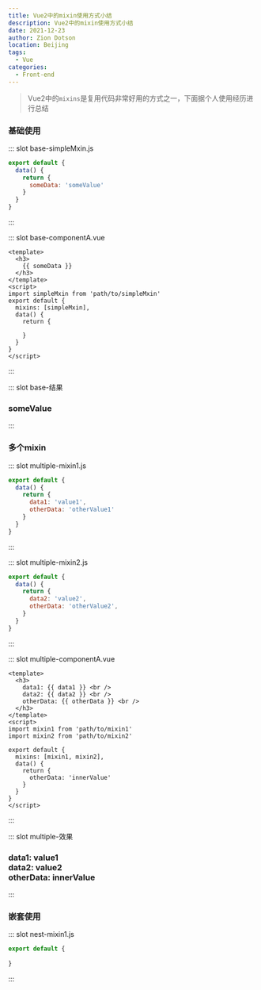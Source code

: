 ```yaml
---
title: Vue2中的mixin使用方式小结
description: Vue2中的mixin使用方式小结
date: 2021-12-23
author: Zion Dotson
location: Beijing
tags:
  - Vue
categories:
  - Front-end
---
```


> Vue2中的`mixins`是复用代码非常好用的方式之一，下面据个人使用经历进行总结

<!-- more -->

### 基础使用

<Util-CodeTab
  key-prefix="base"
  :code-types="['simpleMxin.js', 'componentA.vue', '结果']"
  default-active-code-type="simpleMxin.js"
/>

::: slot base-simpleMxin.js
```js
export default {
  data() {
    return {
      someData: 'someValue'
    }
  }
}
```
:::

::: slot base-componentA.vue
```vue
<template>
  <h3>
    {{ someData }}
  </h3>
</template>
<script>
import simpleMxin from 'path/to/simpleMxin'
export default {
  mixins: [simpleMxin],
  data() {
    return {
      
    }
  }
}
</script>
```
:::

::: slot base-结果
<h3>someValue</h3>
:::

### 多个mixin

<Util-CodeTab
  key-prefix="multiple"
  :code-types="['mixin1.js', 'mixin2.js', 'componentA.vue', '效果']"
  default-active-code-type="mixin1.js"
/>

::: slot multiple-mixin1.js
```js
export default {
  data() {
    return {
      data1: 'value1',
      otherData: 'otherValue1'
    }
  }
}
```
:::

::: slot multiple-mixin2.js
```js
export default {
  data() {
    return {
      data2: 'value2',
      otherData: 'otherValue2',
    }
  }
}
```
:::

::: slot multiple-componentA.vue
```vue
<template>
  <h3>
    data1: {{ data1 }} <br />
    data2: {{ data2 }} <br />
    otherData: {{ otherData }} <br />
  </h3>
</template>
<script>
import mixin1 from 'path/to/mixin1'
import mixin2 from 'path/to/mixin2'

export default {
  mixins: [mixin1, mixin2],
  data() {
    return {
      otherData: 'innerValue'
    }
  }
}
</script>
```
:::

::: slot multiple-效果
<h3>
  data1: value1 <br />
  data2: value2 <br />
  otherData: innerValue <br />
</h3>
:::

### 嵌套使用

<Util-CodeTab
  key-prefix="nest"
  :code-types="['mixin1.js', 'mixin2.js', 'componentA.vue', '效果']"
  default-active-code-type="mixin1.js"
/>

::: slot nest-mixin1.js
```js
export default {
  
}
```
  
:::